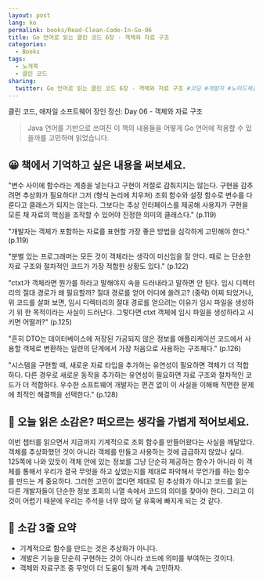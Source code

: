 ```yaml
---
layout: post
lang: ko
permalink: books/Read-Clean-Code-In-Go-06
title: Go 언어로 읽는 클린 코드 6장 - 객체와 자료 구조
categories:
  - Books
tags:
  - 노개북
  - 클린 코드
sharing:
  twitter: Go 언어로 읽는 클린 코드 6장 - 객체와 자료 구조 #코딩 #개발자 #노마드북클럽 #노개북
---
```


클린 코드, 애자일 소프트웨어 장인 정신: Day 06 - 객체와 자료 구조

> Java 언어를 기반으로 쓰여진 이 책의 내용들을 어떻게 Go 언어에 적용할 수 있을까를 고민하며 읽었습니다.

## 😀 책에서 기억하고 싶은 내용을 써보세요.

"변수 사이에 함수라는 계층을 넣는다고 구현이 저절로 감춰지지는 않는다. 구현을 감추려면 추상화가 필요하다! 그저 (형식 논리에 치우쳐) 조회 함수와 설정 함수로 변수를 다룬다고 클래스가 되지는 않는다. 그보다는 추상 인터페이스를 제공해 사용자가 구현을 모른 채 자료의 핵심을 조작할 수 있어야 진정한 의미의 클래스다." (p.119)

"개발자는 객체가 포함하는 자료를 표현할 가장 좋은 방법을 심각하게 고민해야 한다." (p.119)

"분별 있는 프로그래머는 모든 것이 객체라는 생각이 미신임을 잘 안다. 때로 는 단순한 자료 구조와 절차적인 코드가 가장 적합한 상황도 있다." (p.122)

"ctxt가 객체라면 뭔가를 하라고 말해야지 속을 드러내라고 말하면 안 된다. 임시 디렉터리의 절대 경로가 왜 필요할까? 절대 경로를 얻어 어디에 쓸려고? (중략) 어찌 되었거나, 위 코드를 살펴 보면, 임시 디렉터리의 절대 경로를 얻으려는 이유가 임시 파일을 생성하기 위 한 목적이라는 사실이 드러난다. 그렇다면 ctxt 객체에 임시 파일을 생성하라고 시키면 어떨까?" (p.125)

"흔히 DTO는 데이터베이스에 저장된 가공되지 않은 정보를 애플리케이션 코드에서 사용할 객체로 변환하는 일련의 단계에서 가장 처음으로 사용하는 구조체다." (p.126)

"시스템을 구현할 때, 새로운 자료 타입을 추가하는 유연성이 필요하면 객체가 더 적합하다. 다른 경우로 새로운 동작을 추가하는 유연성이 필요하면 자료 구조와 절차적인 코드가 더 적합하다. 우수한 소프트웨어 개발자는 편견 없이 이 사실을 이해해 직면한 문제에 최적인 해결책을 선택한다." (p.128)

## 🤔 오늘 읽은 소감은? 떠오르는 생각을 가볍게 적어보세요.

이번 챕터를 읽으면서 지금까지 기계적으로 조회 함수를 만들어왔다는 사실을 깨달았다. 객체를 추상화했던 것이 아니라 객체를 만들고 사용하는 것에 급급하지 않았나 싶다. 125쪽에 나와 있듯이 객체 안에 있는 정보를 그냥 단순히 제공하는 함수가 아니라 이 객체를 통해서 우리가 결국 무엇을 하고 싶었는지를 제대로 파악해서 무언가를 하는 함수를 만드는 게 중요하다. 그러한 고민이 없다면 제대로 된 추상화가 아니고 코드를 읽는 다른 개발자들이 단순한 정보 조회의 나열 속에서 코드의 의미를 찾아야 한다. 그리고 이것이 어렵기 때문에 우리는 주석을 너무 많이 달 유혹에 빠지게 되는 것 같다.

## 👀 소감 3줄 요약

- 기계적으로 함수를 만드는 것은 추상화가 아니다.
- 개발은 기능을 단순히 구현하는 것이 아니라 코드에 의미를 부여하는 것이다.
- 객체와 자료구조 중 무엇이 더 도움이 될까 계속 고민하자.